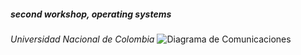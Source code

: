 ##### second workshop, operating systems
  *Universidad Nacional de Colombia*
  ![Diagrama de Comunicaciones](https://ibb.co/cT8xtR "Diagrama de comunicaciones")
  
  
